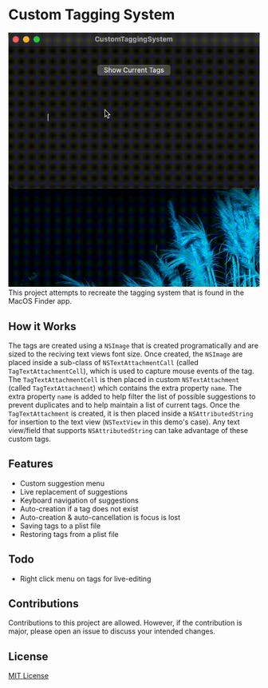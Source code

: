 # Custom Tagging System
![CustomTaggingSystem Demo](doc/demo.gif)
This project attempts to recreate the tagging system that is found in the MacOS Finder app. 

## How it Works
The tags are created using a `NSImage` that is created programatically and are sized to the reciving text views font size. Once created, the `NSImage` are placed inside a sub-class of `NSTextAttachmentCall` (called `TagTextAttachmentCell`), which is used to capture mouse events of the tag. The `TagTextAttachmentCell` is then placed in custom `NSTextAttachment` (called `TagTextAttachment`) which contains the extra property `name`. The extra property `name` is added to help filter the list of possible suggestions to prevent duplicates and to help maintain a list of current tags. Once the `TagTextAttachment` is created, it is then placed inside a `NSAttributedString` for insertion to the text view (`NSTextView` in this demo's case). Any text view/field that supports `NSAttributedString` can take advantage of these custom tags.

## Features
- Custom suggestion menu
- Live replacement of suggestions
- Keyboard navigation of suggestions
- Auto-creation if a tag does not exist
- Auto-creation & auto-cancellation is focus is lost
- Saving tags to a plist file
- Restoring tags from a plist file

## Todo
- Right click menu on tags for live-editing

## Contributions
Contributions to this project are allowed. However, if the contribution is major, please open an issue to discuss your intended changes.

## License
[MIT License](LICENSE)
